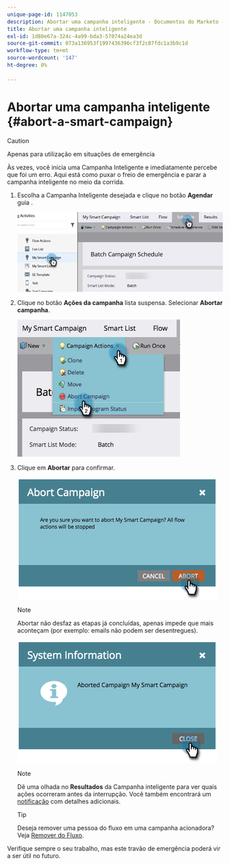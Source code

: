 ```yaml
---
unique-page-id: 1147053
description: Abortar uma campanha inteligente - Documentos do Marketo - Documentação do produto
title: Abortar uma campanha inteligente
exl-id: 1d80e67a-324c-4a99-bda3-57074a24ea3d
source-git-commit: 073a136953f1997436396cf3f2c87fdc1a3b9c1d
workflow-type: tm+mt
source-wordcount: '147'
ht-degree: 0%

---
```


# Abortar uma campanha inteligente {#abort-a-smart-campaign}

>[!CAUTION]
>
>Apenas para utilização em situações de emergência

Às vezes, você inicia uma Campanha Inteligente e imediatamente percebe que foi um erro. Aqui está como puxar o freio de emergência e parar a campanha inteligente no meio da corrida.

1. Escolha a Campanha Inteligente desejada e clique no botão **Agendar** guia .

   ![](assets/abort-a-smart-campaign-1.png)

1. Clique no botão **Ações da campanha** lista suspensa. Selecionar **Abortar campanha**.

   ![](assets/abort-a-smart-campaign-2.png)

1. Clique em **Abortar** para confirmar.

   ![](assets/abort-a-smart-campaign-3.png)

   >[!NOTE]
   >
   >Abortar não desfaz as etapas já concluídas, apenas impede que mais aconteçam (por exemplo: emails não podem ser desentregues).

   ![](assets/abort-a-smart-campaign-4.png)

   >[!NOTE]
   >
   >Dê uma olhada no **Resultados** da Campanha inteligente para ver quais ações ocorreram antes da interrupção. Você também encontrará um  [notificação](/help/marketo/product-docs/core-marketo-concepts/miscellaneous/understanding-notifications.md) com detalhes adicionais.

   >[!TIP]
   >
   >Deseja remover uma pessoa do fluxo em uma campanha acionadora? Veja [Remover do Fluxo](/help/marketo/product-docs/core-marketo-concepts/smart-campaigns/flow-actions/remove-from-flow.md).

Verifique sempre o seu trabalho, mas este travão de emergência poderá vir a ser útil no futuro.
